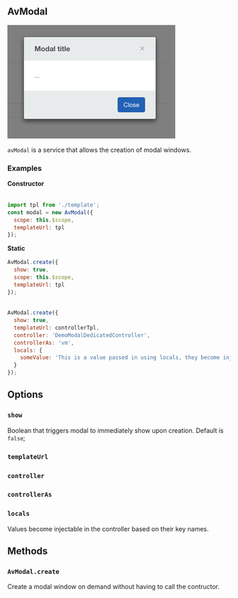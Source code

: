 ## AvModal

![Modal](./docs/modal.png)


`avModal` is a service that allows the creation of modal windows.  

### Examples

**Constructor**
```js

import tpl from './template';
const modal = new AvModal({
  scope: this.$scope,
  templateUrl: tpl
});
```

**Static**
```js
AvModal.create({
  show: true,
  scope: this.$scope,
  templateUrl: tpl
});
```

##
```js
AvModal.create({
  show: true,
  templateUrl: controllerTpl,
  controller: 'DemoModalDedicatedController',
  controllerAs: 'vm',
  locals: {
    someValue: 'This is a value passed in using locals, they become injectable values into the controller based on their key name.'
  }
});
```

## Options

### `show`
Boolean that triggers modal to immediately show upon creation.  Default is `false`;

### `templateUrl`

### `controller`

### `controllerAs`

### `locals`
Values become injectable in the controller based on their key names.


## Methods

### `AvModal.create`
Create a modal window on demand without having to call the contructor.





